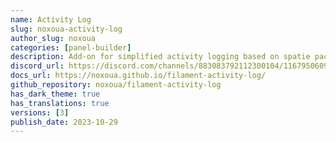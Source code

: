 ```yaml
---
name: Activity Log
slug: noxoua-activity-log
author_slug: noxoua
categories: [panel-builder]
description: Add-on for simplified activity logging based on spatie package.
discord_url: https://discord.com/channels/883083792112300104/1167950609970888774
docs_url: https://noxoua.github.io/filament-activity-log/
github_repository: noxoua/filament-activity-log
has_dark_theme: true
has_translations: true
versions: [3]
publish_date: 2023-10-29
---
```

